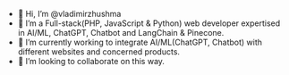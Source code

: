 - 👋 Hi, I’m @vladimirzhushma
- 👀 I’m a Full-stack(PHP, JavaScript & Python) web developer expertised in AI/ML, ChatGPT, Chatbot and LangChain & Pinecone.
- 🌱 I’m currently working to integrate AI/ML(ChatGPT, Chatbot) with different websites and concerned products.
- 💞️ I’m looking to collaborate on this way.

<!---
vladimirzhushma/vladimirzhushma is a ✨ special ✨ repository because its `README.md` (this file) appears on your GitHub profile.
You can click the Preview link to take a look at your changes.
--->
